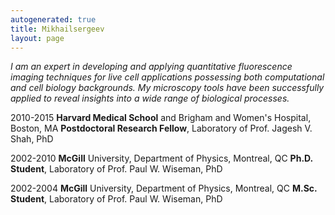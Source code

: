 ```yaml
---
autogenerated: true
title: Mikhailsergeev
layout: page
---
```


*I am an expert in developing and applying quantitative fluorescence
imaging techniques for live cell applications possessing both
computational and cell biology backgrounds. My microscopy tools have
been successfully applied to reveal insights into a wide range of
biological processes.*

2010-2015 **Harvard Medical School** and Brigham and Women's Hospital,
Boston, MA **Postdoctoral Research Fellow**, Laboratory of Prof. Jagesh
V. Shah, PhD

2002-2010 **McGill** University, Department of Physics, Montreal, QC
**Ph.D. Student**, Laboratory of Prof. Paul W. Wiseman, PhD

2002-2004 **McGill** University, Department of Physics, Montreal, QC
**M.Sc. Student**, Laboratory of Prof. Paul W. Wiseman, PhD
